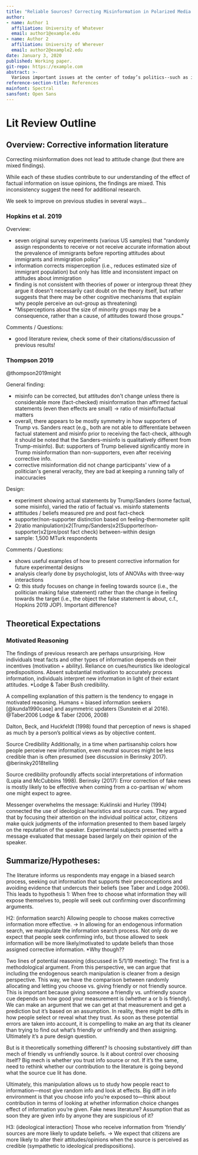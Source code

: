 ```yaml
---
title: "Reliable Sources? Correcting Misinformation in Polarized Media Environments"
author:
- name: Author 1
  affiliation: University of Whatever
  email: author1@example.edu
- name: Author 2
  affiliation: University of Wherever
  email: author2@example2.edu
date: January 3, 2020
published: Working paper.
git-repo: https://example.com
abstract: >-
  Various important issues at the center of today’s politics--such as immigration or climate change--are imbued with misinformation. A growing body of research therefore explores whether people’s misperceptions can be mitigated by providing corrective information. While such corrections have been shown to reduce factual misinformation, they appear to have little to no effect on underlying attitudes. Our study contributes to this active research area by examining how variations in the source and delivery mode moderate the effectiveness of corrective information. In our pre-registered survey experiment, participants are exposed to a news article published by Fox News or MSNBC, each highlighting the positive economic impact of legal immigration in the United States. While the news content is held constant across sources, our treatment manipulates whether participants are allowed to freely choose a media outlet or are randomly assigned to one of them. Conditional on the delivery mode and news organization, we explore whether the article is effective in correcting factual misperceptions and how it impacts general attitudes towards immigration. Furthermore, we examine differences in the overall engagement with the news article. Our results illustrate how people’s political predispositions and media preferences moderate the effectiveness of corrective information and the likelihood of it being further shared with others (e.g., through social media). The implications of our results for the development of more effective strategies to disseminate corrective information are discussed. 
reference-section-title: References
mainfont: Spectral
sansfont: Open Sans
---
```




# Lit Review Outline

## Overview: Corrective information literature

Correcting misinformation does not lead to attitude change (but there are mixed findings).

While each of these studies contribute to our understanding of the effect of factual information on issue opinions, the findings are mixed. This inconsistency suggest the need for additional research.

We seek to improve on previous studies in several ways...

### Hopkins et al. 2019

Overview:

- seven original survey experiments (various US samples) that "randomly assign respondents to receive or not receive accurate information about the prevalence of immigrants before reporting attitudes about immigrants and immigration policy"
- information corrects misperception (i.e., reduces estimated size of immigrant population) but only has little and inconsistent impact on attitudes about immigration
- finding is not consistent with theories of power or intergroup threat (they argue it doesn't necessarily cast doubt on the theory itself, but rather suggests that there may be other cognitive mechanisms that explain why people perceive an out-group as threatening)
- "Misperceptions about the size of minority groups may be a consequence, rather than a cause, of attitudes toward those groups."

Comments / Questions:

- good literature review, check some of their citations/discussion of previous results!

### Thompson 2019

@thompson2019might

General finding:

- misinfo can be corrected, but attitudes don't change unless there is considerable more (fact-checked) misinformation than affirmed factual statements (even then effects are small) -> ratio of misinfo/factual matters
- overall, there appears to be mostly symmetry in how supporters of Trump vs. Sanders react (e.g., both are not able to differentiate between factual statement and misinfo prior to receiving the fact-check, although it should be noted that the Sanders-misinfo is qualitatively different from Trump-misinfo). But: supporters of Trump believed significantly more in Trump misinformation than non-supporters, even after receiving corrective info.
- corrective misinformation did not change participants' view of a politician's general veracity, they are bad at keeping a running tally of inaccuracies


Design:

- experiment showing actual statements by Trump/Sanders (some factual, some misinfo), varied the ratio of factual vs. misinfo statements
- atttitudes / beliefs measured pre and post fact-check
- supporter/non-supporter distinction based on feeling-thermometer split
- 2(ratio manipulation)x2(Trump/Sanders)x2(Supporter/non-supporter)x2(pre/post fact check) between-within design
- sample: 1,500 MTurk respondents

Comments / Questions:

- shows useful examples of how to present corrective information for future experimental designs
- analysis clearly done by psychologist, lots of ANOVAs with three-way interactions
- Q: this study focuses on change in feeling towards source (i.e., the politician making false statement) rather than the change in feeling towards the target (i.e., the object the false statement is about, c.f., Hopkins 2019 JOP). Important difference?


## Theoretical Expectations

### Motivated Reasoning
The findings of previous research are perhaps unsurprising. How individuals treat facts and other types of information depends on their incentives (motivation + ability). Reliance on cues/heuristics like ideological predispositions. Absent substantial motivation to accurately process information, individuals interpret new information in light of their extant attitudes. *Lodge & Taber  Bush credibility.

A compelling explanation of this pattern is the tendency to engage in motivated reasoning. Humans = biased information seekers [@kunda1990case] and asymmetric updaters (Sunstein et al 2016). @Taber2006
Lodge & Taber (2006, 2008)

Dalton, Beck, and Huckfeldt (1998) found that perception of news is shaped as much by a person’s political views as by objective content.

Source Credibility 
Additionally, in a time when partisanship colors how people perceive new information, even neutral sources might be less credible than is often presumed (see discussion in Berinsky 2017). @berinsky2018telling

Source credibility profoundly affects social interpretations of information (Lupia and McCubbins 1998). 
Berinsky (2017): Error correction of fake news is mostly likely to be effective when coming from a co-partisan w/ whom one might expect to agree. 

Messenger overwhelms the message: Kuklinski and Hurley (1994) connected the use of ideological heuristics and source cues. They argued that by focusing their attention on the individual political actor, citizens make quick judgments of the information presented to them based largely on the reputation of the speaker. Experimental subjects presented with a message evaluated that message based largely on their opinion of the speaker.




## Summarize/Hypotheses: 

The literature informs us respondents may engage in a biased search process, seeking out information that supports their preconceptions and avoiding evidence that undercuts their beliefs (see Taber and Lodge 2006). This leads to hypothesis 1: When free to choose what information they will expose themselves to, people will seek out confirming over disconfirming arguments.

H2: (information search) Allowing people to choose makes corrective information more effective. -> In allowing for an endogenous information search, we manipulate the information search process. Not only do we expect that people seek confirming info, but those allowed to seek information will be more likely/motivated to update beliefs than those assigned corrective information. *Why though??

Two lines of potential reasoning (discussed in 5/1/19 meeting):
The first is a methodological argument. From this perspective, we can argue that including the endogenous search manipulation is cleaner from a design perspective. This way, we have the comparison between randomly allocating and letting you choose vs. giving friendly or not friendly source. This is important because giving someone a friendly vs. unfriendly source cue depends on how good your measurement is (whether a or b is friendly). We can make an argument that we can get at that measurement and get a prediction but it’s based on an assumption. In reality, there might be diffs in how people select or reveal what they trust. As soon as these potential errors are taken into account, it is compelling to make an arg that its cleaner than trying to find out what’s friendly or unfriendly and then assigning. Ultimately it’s a pure design question.

But is it theoretically something different? Is choosing substantively diff than mech of friendly vs unfriendly source. Is it about control over choosing itself? Big mech is whether you trust info source or not. If it’s the same, need to rethink whether our contribution to the literature is going beyond what the source cue lit has done. 

Ultimately, this manipulation allows us to study how people react to information—most give random info and look at effects. Big diff in info environment is that you choose info you’re exposed to—think about contribution in terms of looking at whether information choice changes effect of information you’re given. Fake news literature? Assumption that as soon they are given info by anyone they are suspicious of it? 

H3: (ideological interaction) Those who receive information from ‘friendly’ sources are more likely to update beliefs. -> We expect that citizens are more likely to alter their attitudes/opinions when the source is perceived as credible (sympathetic to ideological predispositions).
